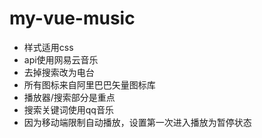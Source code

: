 # my-vue-music

- 样式适用css
- api使用网易云音乐
- 去掉搜索改为电台
- 所有图标来自阿里巴巴矢量图标库
- 播放器/搜索部分是重点
- 搜索关键词使用qq音乐
- 因为移动端限制自动播放，设置第一次进入播放为暂停状态
